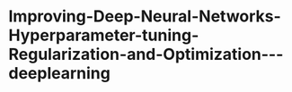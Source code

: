 # Improving-Deep-Neural-Networks-Hyperparameter-tuning-Regularization-and-Optimization---deeplearning